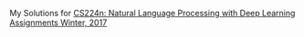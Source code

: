 My Solutions for [CS224n: Natural Language Processing with Deep Learning Assignments Winter, 2017](http://web.stanford.edu/class/cs224n/)
